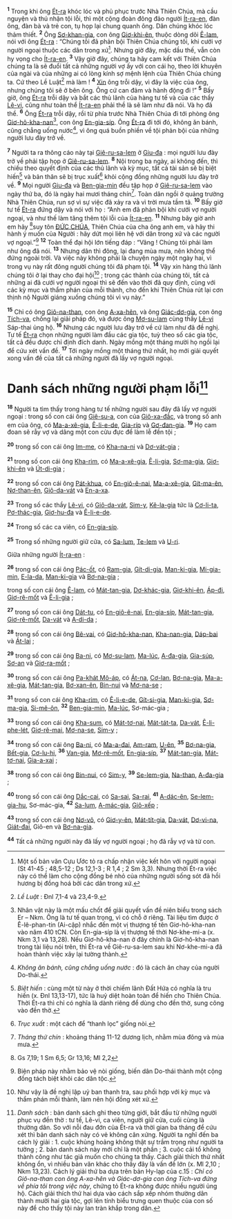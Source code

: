 <sup><b>1</b></sup> Trong khi ông [Ét-ra]() khóc lóc và phủ phục trước Nhà Thiên Chúa, mà cầu nguyện và thú nhận tội lỗi, thì một cộng đoàn đông đảo người [Ít-ra-en](), đàn ông, đàn bà và trẻ con, tụ họp lại chung quanh ông. Dân chúng khóc lóc thảm thiết. <sup><b>2</b></sup> Ông [Sơ-khan-gia](), con ông [Giơ-khi-ên](), thuộc dòng dõi [Ê-lam](), nói với ông [Ét-ra]() : “Chúng tôi đã phản bội Thiên Chúa chúng tôi, khi cưới vợ người ngoại thuộc các dân trong xứ[^1-4165ba6b-1d2e-4467-88bf-788e76fb1975]. Nhưng giờ đây, mặc dầu thế, vẫn còn hy vọng cho [Ít-ra-en](). <sup><b>3</b></sup> Vậy giờ đây, chúng ta hãy cam kết với Thiên Chúa chúng ta là sẽ đuổi tất cả những người vợ ấy với con cái họ, theo lời khuyên của ngài và của những ai có lòng kính sợ mệnh lệnh của Thiên Chúa chúng ta. Cứ theo Lề Luật[^2-4165ba6b-1d2e-4467-88bf-788e76fb1975] mà làm ! <sup><b>4</b></sup> [Xin]() ông trỗi dậy, vì đây là việc của ông, nhưng chúng tôi sẽ ở bên ông. Ông cứ can đảm và hành động đi !” <sup><b>5</b></sup> Bấy giờ, ông [Ét-ra]() trỗi dậy và bắt các thủ lãnh của hàng tư tế và của các thầy [Lê-vi](), cũng như toàn thể [Ít-ra-en]() phải thề là sẽ làm như đã nói. Và họ đã thề. <sup><b>6</b></sup> Ông [Ét-ra]() trỗi dậy, rồi từ phía trước Nhà Thiên Chúa đi tới phòng ông [Giơ-hô-kha-nan]()[^3-4165ba6b-1d2e-4467-88bf-788e76fb1975], con ông [En-gia-síp](). Ông [Ét-ra]() đi tới đó, không ăn bánh, cũng chẳng uống nước[^4-4165ba6b-1d2e-4467-88bf-788e76fb1975], vì ông quá buồn phiền về tội phản bội của những người lưu đày trở về.

<sup><b>7</b></sup> Người ta ra thông cáo này tại [Giê-ru-sa-lem]() ở [Giu-đa]() : mọi người lưu đày trở về phải tập họp ở [Giê-ru-sa-lem](). <sup><b>8</b></sup> Nội trong ba ngày, ai không đến, thì chiếu theo quyết định của các thủ lãnh và kỳ mục, tất cả tài sản sẽ bị biệt hiến[^5-4165ba6b-1d2e-4467-88bf-788e76fb1975] và bản thân sẽ bị trục xuất[^6-4165ba6b-1d2e-4467-88bf-788e76fb1975] khỏi cộng đồng những người lưu đày trở về. <sup><b>9</b></sup> Mọi người [Giu-đa]() và [Ben-gia-min]() đều tập họp ở [Giê-ru-sa-lem]() vào ngày thứ ba, đó là ngày hai mươi tháng chín[^7-4165ba6b-1d2e-4467-88bf-788e76fb1975]. Toàn dân ngồi ở quảng trường Nhà Thiên Chúa, run sợ vì sự việc đã xảy ra và vì trời mưa tầm tã. <sup><b>10</b></sup> Bấy giờ tư tế [Ét-ra]() đứng dậy và nói với họ : “Anh em đã phản bội khi cưới vợ người ngoại, và như thế làm tăng thêm tội lỗi của [Ít-ra-en](). <sup><b>11</b></sup> Nhưng bây giờ anh em hãy [^1@-4165ba6b-1d2e-4467-88bf-788e76fb1975]suy tôn [ĐỨC CHÚA](), Thiên Chúa của cha ông anh em, và hãy thi hành ý muốn của Người : hãy dứt mọi liên hệ với dân trong xứ và các người vợ ngoại.”[^8-4165ba6b-1d2e-4467-88bf-788e76fb1975] <sup><b>12</b></sup> Toàn thể đại hội lớn tiếng đáp : “Vâng ! Chúng tôi phải làm như ông đã nói. <sup><b>13</b></sup> Nhưng dân thì đông, lại đang mùa mưa, nên không thể đứng ngoài trời. Và việc này không phải là chuyện ngày một ngày hai, vì trong vụ này rất đông người chúng tôi đã phạm tội. <sup><b>14</b></sup> Vậy xin hàng thủ lãnh chúng tôi ở lại thay cho đại hội[^9-4165ba6b-1d2e-4467-88bf-788e76fb1975] ; trong các thành của chúng tôi, tất cả những ai đã cưới vợ người ngoại thì sẽ đến vào thời đã quy định, cùng với các kỳ mục và thẩm phán của mỗi thành, cho đến khi Thiên Chúa rút lại cơn thịnh nộ Người giáng xuống chúng tôi vì vụ này.”

<sup><b>15</b></sup> Chỉ có ông [Giô-na-than](), con ông [A-xa-hên](), và ông [Giác-dơ-gia](), con ông [Tích-va](), chống lại giải pháp đó, và được ông [Mơ-su-lam]() cùng thầy [Lê-vi]() Sáp-thai ủng hộ. <sup><b>16</b></sup> Nhưng các người lưu đày trở về cứ làm như đã đề nghị. Tư tế [Ét-ra]() chọn những người làm đầu các gia tộc, tuỳ theo số các gia tộc, tất cả đều được chỉ định đích danh. Ngày mồng một tháng mười họ ngồi lại để cứu xét vấn đề. <sup><b>17</b></sup> Tới ngày mồng một tháng thứ nhất, họ mới giải quyết xong vấn đề của tất cả những người đã lấy vợ người ngoại.

# Danh sách những người phạm lỗi[^10-4165ba6b-1d2e-4467-88bf-788e76fb1975]
<sup><b>18</b></sup> Người ta tìm thấy trong hàng tư tế những người sau đây đã lấy vợ người ngoại : trong số con cái ông [Giê-su-a](), con của [Giô-xa-đắc](), và trong số anh em của ông, có [Ma-a-xê-gia](), [Ê-li-e-de](), [Gia-ríp]() và [Gơ-đan-gia](). <sup><b>19</b></sup> Họ cam đoan sẽ rẫy vợ và dâng một con cừu đực để làm lễ đền tội ;

<sup><b>20</b></sup> trong số con cái ông [Im-me](), có [Kha-na-ni]() và [Dơ-vát-gia]() ;

<sup><b>21</b></sup> trong số con cái ông [Kha-rim](), có [Ma-a-xê-gia](), [Ê-li-gia](), [Sơ-ma-gia](), [Giơ-khi-ên]() và [Út-di-gia]() ;

<sup><b>22</b></sup> trong số con cái ông [Pát-khua](), có [En-giô-ê-nai](), [Ma-a-xê-gia](), [Gít-ma-ên](), [Nơ-than-ên](), [Giô-da-vát]() và [En-a-xa]().

<sup><b>23</b></sup> Trong số các thầy [Lê-vi](), có [Giô-da-vát](), [Sim-y](), [Kê-la-gia]() tức là [Cơ-li-ta](), [Pơ-thác-gia](), [Giơ-hu-đa]() và [Ê-li-e-de]().

<sup><b>24</b></sup> Trong số các ca viên, có [En-gia-síp]().

<sup><b>25</b></sup> Trong số những người giữ cửa, có [Sa-lum](), [Te-lem]() và [U-ri]().

Giữa những người [Ít-ra-en]() :

<sup><b>26</b></sup> trong số con cái ông [Pác-ốt](), có [Ram-gia](), [Gít-di-gia](), [Man-ki-gia](), [Mi-gia-min](), [E-la-da](), [Man-ki-gia]() và [Bơ-na-gia]() ;

trong số con cái ông [Ê-lam](), có [Mát-tan-gia](), [Dơ-khác-gia](), [Giơ-khi-ên](), [Áp-đi](), [Giơ-rê-mốt]() và [Ê-li-gia]() ;

<sup><b>27</b></sup> trong số con cái ông [Dát-tu](), có [En-giô-ê-nai](), [En-gia-síp](), [Mát-tan-gia](), [Giơ-rê-mốt](), [Da-vát]() và [A-di-da]() ;

<sup><b>28</b></sup> trong số con cái ông [Bê-vai](), có [Giơ-hô-kha-nan](), [Kha-nan-gia](), [Dáp-bai]() và [Át-lai]() ;

<sup><b>29</b></sup> trong số con cái ông [Ba-ni](), có [Mơ-su-lam](), [Ma-lúc](), [A-đa-gia](), [Gia-súp](), [Sơ-an]() và [Giơ-ra-mốt]() ;

<sup><b>30</b></sup> trong số con cái ông [Pa-khát Mô-áp](), có [Át-na](), [Cơ-lan](), [Bơ-na-gia](), [Ma-a-xê-gia](), [Mát-tan-gia](), [Bơ-xan-ên](), [Bin-nui]() và [Mơ-na-se]() ;

<sup><b>31</b></sup> trong số con cái ông [Kha-rim](), có [Ê-li-e-de](), [Gít-si-gia](), [Man-ki-gia](), [Sơ-ma-gia](), [Si-mê-ôn](), <sup><b>32</b></sup> [Ben-gia-min](), [Ma-lúc](), Sơ-mác-gia ;

<sup><b>33</b></sup> trong số con cái ông [Kha-sum](), có [Mát-tơ-nai](), [Mát-tát-ta](), [Da-vát](), [Ê-li-phe-lét](), [Giơ-rê-mai](), [Mơ-na-se](), [Sim-y]() ;

<sup><b>34</b></sup> trong số con cái ông [Ba-ni](), có [Ma-a-đai](), [Am-ram](), [U-ên](), <sup><b>35</b></sup> [Bơ-na-gia](), [Bết-gia](), [Cơ-lu-hi](), <sup><b>36</b></sup> [Van-gia](), [Mơ-rê-mốt](), [En-gia-síp](), <sup><b>37</b></sup> [Mát-tan-gia](), [Mát-tơ-nai](), [Gia-a-xai]() ;

<sup><b>38</b></sup> trong số con cái ông [Bin-nui](), có [Sim-y](), <sup><b>39</b></sup> [Se-lem-gia](), [Na-than](), [A-đa-gia]() ;

<sup><b>40</b></sup> trong số con cái ông [Dắc-cai](), có [Sa-sai](), [Sa-rai](), <sup><b>41</b></sup> [A-dác-ên](), [Se-lem-gia-hu](), Sơ-mác-gia, <sup><b>42</b></sup> [Sa-lum](), [A-mác-gia](), [Giô-xếp]() ;

<sup><b>43</b></sup> trong số con cái ông [Nơ-vô](), có [Giơ-y-ên](), [Mát-tít-gia](), [Da-vát](), [Dơ-vi-na](), [Giát-đai](), Giô-en và [Bơ-na-gia]().

<sup><b>44</b></sup> Tất cả những người này đã lấy vợ người ngoại ; họ đã rẫy vợ và từ con.

[^1-4165ba6b-1d2e-4467-88bf-788e76fb1975]: Một số bản văn Cựu Ước tỏ ra chấp nhận việc kết hôn với người ngoại (St 41-45 ; 48,5-12 ; Ds 12,1-3 ; R 1,4 ; 2 Sm 3,3). Nhưng thời Ét-ra việc này có thể làm cho cộng đồng bé nhỏ của những người sống sót đã hồi hương bị đồng hoá bởi các dân trong xứ.
[^2-4165ba6b-1d2e-4467-88bf-788e76fb1975]: *Lề Luật* : Đnl 7,1-4 và 23,4-9.
[^3-4165ba6b-1d2e-4467-88bf-788e76fb1975]: Nhân vật này là một mấu chốt để giải quyết vấn đề niên biểu trong sách Er – Nkm. Ông là tư tế quan trọng, vì có chỗ ở riêng. Tài liệu tìm được ở Ê-lê-phan-tin (Ai-cập) nhắc đến một vị thượng tế tên Giơ-hô-kha-nan vào năm 410 tCN. Còn En-gia-síp là vị thượng tế thời Nơ-khe-mi-a (x. Nkm 3,1 và 13,28). Nếu Giơ-hô-kha-nan ở đây chính là Giơ-hô-kha-nan trong tài liệu nói trên, thì Ét-ra về Giê-ru-sa-lem sau khi Nơ-khe-mi-a đã hoàn thành việc xây lại tường thành.
[^4-4165ba6b-1d2e-4467-88bf-788e76fb1975]: *Không ăn bánh, cũng chẳng uống nước* : đó là cách ăn chay của người Do-thái.
[^5-4165ba6b-1d2e-4467-88bf-788e76fb1975]: *Biệt hiến* : cùng một từ này ở thời chiếm lãnh Đất Hứa có nghĩa là tru hiến (x. Đnl 13,13-17), tức là huỷ diệt hoàn toàn để hiến cho Thiên Chúa. Thời Ét-ra thì chỉ có nghĩa là dành riêng để dùng cho đền thờ, sung công vào đền thờ.
[^6-4165ba6b-1d2e-4467-88bf-788e76fb1975]: *Trục xuất* : một cách để “thanh lọc” giống nòi.
[^7-4165ba6b-1d2e-4467-88bf-788e76fb1975]: *Tháng thứ chín* : khoảng tháng 11-12 dương lịch, nhằm mùa đông và mùa mưa.
[^8-4165ba6b-1d2e-4467-88bf-788e76fb1975]: Biện pháp này nhằm bảo vệ nòi giống, biến dân Do-thái thành một cộng đồng tách biệt khỏi các dân tộc.
[^9-4165ba6b-1d2e-4467-88bf-788e76fb1975]: Như vậy là đề nghị lập uỷ ban thanh tra, sau phối hợp với kỳ mục và thẩm phán mỗi thành, làm nên hội đồng xét xử.
[^10-4165ba6b-1d2e-4467-88bf-788e76fb1975]: *Danh sách* : bản danh sách ghi theo từng giới, bắt đầu từ những người phục vụ đền thờ : tư tế, Lê-vi, ca viên, người giữ cửa, cuối cùng là thường dân. So với nỗi đau đớn của Ét-ra và thời gian ba tháng để cứu xét thì bản danh sách này có vẻ không cân xứng. Người ta nghĩ đến ba cách lý giải : 1. cuộc khủng hoảng không thật sự trầm trọng như người ta tưởng ; 2. bản danh sách này mới chỉ là một phần ; 3. cuộc cải tổ không thành công như tác giả muốn cho chúng ta thấy. Cách giải thích thứ nhất không ổn, vì nhiều bản văn khác cho thấy đây là vấn đề lớn (x. Ml 2,10 ; Nkm 13,23). Cách lý giải thứ ba dựa trên bản Hy-lạp của c.15 : *Chỉ có Giô-na-than con ông A-xa-hên và Giác-dơ-gia con ông Tích-va đứng về phía tôi trong việc này*, chứng tỏ Ét-ra không được nhiều người ủng hộ. Cách giải thích thứ hai dựa vào cách sắp xếp nhóm thường dân thành mười hai gia tộc, gợi lên tính biểu trưng quen thuộc của con số này để cho thấy tội này lan tràn khắp trong dân.
[^1@-4165ba6b-1d2e-4467-88bf-788e76fb1975]: Gs 7,19; 1 Sm 6,5; Gr 13,16; Ml 2,2